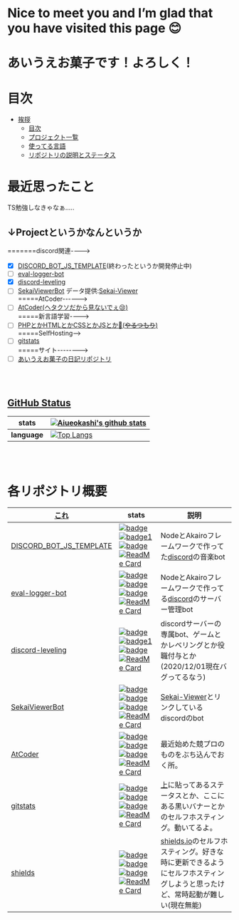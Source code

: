 # Nice to meet you and I’m glad that you have visited this page 😊
# あいうえお菓子です！よろしく！
# 目次
   * [挨拶](#あいうえお菓子です！よろしく！)
      * [目次](#目次)
      * [プロジェクト一覧](#↓Projectというかなんというか)
      * [使ってる言語](#使用してる言語)
      * [リポジトリの説明とステータス](#各リポジトリ概要)

# 最近思ったこと
TS勉強しなきゃなぁ.....
## ↓Projectというかなんというか
=======discord関連----><br>
- [x] [DISCORD_BOT_JS_TEMPLATE](https://github.com/Aiueokashi/DISCORD_BOT_JS_TEMPLATE)(終わったというか開発停止中)
- [ ] [eval-logger-bot](https://github.com/Aiueokashi/eval-logger-bot)
- [x] [discord-leveling](https://github.com/Aiueokashi/discord-leveling)
- [ ] [SekaiViewerBot](https://github.com/Aiueokashi/Sekai-Viewer-Bot) データ提供:[Sekai-Viewer](https://github.com/Sekai-World/sekai-viewer)<br>
=====AtCoder------><br>
- [ ] [AtCoder(ヘタクソだから見ないでぇ:cry:)](https://github.com/Aiueokashi/AtCoder)<br>
=====新言語学習----><br>
- [ ] [PHPとかHTMLとかCSSとかJSとか:thinking:(~~やるつもり~~)](https://github.com/Aiueokashi/testHTML)<br>
=====SelfHosting--><br>
- [ ] [gitstats](https://github.com/Aiueokashi/githubStats)<br>
=====サイト--------><br>
- [ ] [あいうえお菓子の日記](https://aiueokashi.github.io/Blog_Post/)[リポジトリ](https://github.com/Aiueokashi/Blog_Post)

<br><br>
## [GitHub Status](https://github.com/Aiueokashi/githubStats)
|stats|[![Aiueokashi's github stats](https://aiueokashi.vercel.app/api?username=Aiueokashi&count_private=true&show_icons=true&icon_color=79ff97&bg_color=3,000000,c0c0c0&title_color=ff00ff&text_color=00ff00&custom_title=あいうえお菓子のすてーたす)](https://github.com/Aiueokashi/githubStats)|
|---|---|
|**language**|[![Top Langs](https://aiueokashi.vercel.app/api/top-langs/?username=Aiueokashi&text_color=79ff97&bg_color=30,000000,808080&title_color=00ff00&custom_title=使ってることば↓)](https://github.com/Aiueokashi/githubStats)|
<br><br>
# 各リポジトリ概要
|[これ](https://github.com/Aiueokashi/Aiueokashi/blob/main/README.md#projectというかなんというか)|stats|説明|
|---|---|---|
|[DISCORD_BOT_JS_TEMPLATE](https://github.com/Aiueokashi/DISCORD_BOT_JS_TEMPLATE)|[![badge](https://img.shields.io/github/repo-size/Aiueokashi/DISCORD_BOT_JS_TEMPLATE?color=ff00ff&label=size%3A)](https://github.com/Aiueokashi/DISCORD_BOT_JS_TEMPLATE)[![badge1](https://img.shields.io/github/license/Aiueokashi/DISCORD_BOT_JS_TEMPLATE?color=ff00ff&label=license%3A)](https://github.com/Aiueokashi/DISCORD_BOT_JS_TEMPLATE)[![badge](https://img.shields.io/tokei/lines/github/Aiueokashi/DISCORD_BOT_JS_TEMPLATE?color=ff00ff&label=%E3%82%B3%E3%83%BC%E3%83%89%E8%A1%8C%E6%95%B0)](https://github.com/Aiueokashi/DISCORD_BOT_JS_TEMPLATE)[![ReadMe Card](https://aiueokashi.vercel.app/api/pin/?username=Aiueokashi&repo=DISCORD_BOT_JS_TEMPLATE&icon_color=79ff97&show_owner=true&text_color=79ff97&bg_color=30,000000,808080&title_color=00ff00)](https://github.com/Aiueokashi/DISCORD_BOT_JS_TEMPLATE)|NodeとAkairoフレームワークで作ってた[discord](https://discord.com)の音楽bot|
|[eval-logger-bot](https://github.com/Aiueokashi/eval-logger-bot)|[![badge](https://img.shields.io/github/repo-size/Aiueokashi/eval-logger-bot?color=ff00ff&label=size%3A)](https://github.com/Aiueokashi/eval-logger-bot)[![badge](https://img.shields.io/github/license/Aiueokashi/eval-logger-bot?color=ff00ff&label=license%3A)](https://github.com/Aiueokashi/eval-logger-bot)[![badge](https://img.shields.io/tokei/lines/github/Aiueokashi/eval-logger-bot?color=ff00ff&label=%E3%82%B3%E3%83%BC%E3%83%89%E8%A1%8C%E6%95%B0)](https://github.com/Aiueokashi/eval-logger-bot)[![ReadMe Card](https://aiueokashi.vercel.app/api/pin/?username=Aiueokashi&repo=eval-logger-bot&icon_color=79ff97&show_owner=true&text_color=79ff97&bg_color=30,000000,808080&title_color=00ff00)](https://github.com/Aiueokashi/eval-logger-bot)|NodeとAkairoフレームワークで作ってる[discord](https://discord.com)のサーバー管理bot|
|[discord-leveling](https://github.com/Aiueokashi/discord-leveling)|[![badge](https://img.shields.io/github/repo-size/Aiueokashi/discord-leveling?color=ff00ff&label=size%3A)](https://github.com/Aiueokashi/discord-leveling)[![badge1](https://img.shields.io/github/license/Aiueokashi/discord-leveling?color=ff00ff&label=license%3A)](https://github.com/Aiueokashi/discord-leveling)[![badge](https://img.shields.io/tokei/lines/github/Aiueokashi/discord-leveling?color=ff00ff&label=%E3%82%B3%E3%83%BC%E3%83%89%E8%A1%8C%E6%95%B0)](https://github.com/Aiueokashi/discord-leveling)[![ReadMe Card](https://aiueokashi.vercel.app/api/pin/?username=Aiueokashi&repo=discord-leveling&icon_color=79ff97&show_owner=true&text_color=79ff97&bg_color=30,000000,808080&title_color=00ff00)](https://github.com/Aiueokashi/discord-leveling)|discordサーバーの専属bot、ゲームとかレベリングとか役職付与とか(2020/12/01現在バグってるなう)|
|[SekaiViewerBot](https://github.com/Aiueokashi/Sekai-Viewer-Bot)|[![badge](https://img.shields.io/github/repo-size/Aiueokashi/Sekai-Viewer-Bot?color=ff00ff&label=size%3A)](https://github.com/Aiueokashi/Sekai-Viewer-Bot)[![badge](https://img.shields.io/github/license/Aiueokashi/Sekai-Viewer-Bot?color=ff00ff&label=license%3A)](https://github.com/Aiueokashi/Sekai-Viewer-Bot)[![badge](https://img.shields.io/tokei/lines/github/Aiueokashi/Sekai-Viewer-Bot?color=ff00ff&label=%E3%82%B3%E3%83%BC%E3%83%89%E8%A1%8C%E6%95%B0)](https://github.com/Aiueokashi/Sekai-Viewer-Bot)[![ReadMe Card](https://aiueokashi.vercel.app/api/pin/?username=Aiueokashi&repo=Sekai-Viewer-Bot&icon_color=79ff97&show_owner=true&text_color=79ff97&bg_color=30,000000,808080&title_color=00ff00)](https://github.com/Aiueokashi/Sekai-Viewer-Bot)|[Sekai-Viewer](https://github.com/Sekai-World/sekai-viewer)とリンクしているdiscordのbot|
|[AtCoder](https://github.com/Aiueokashi/AtCoder)|[![badge](https://img.shields.io/github/repo-size/Aiueokashi/AtCoder?color=ff00ff&label=size%3A)](https://github.com/Aiueokashi/AtCoder)[![badge](https://img.shields.io/github/license/Aiueokashi/AtCoder?color=ff00ff&label=license%3A)](https://github.com/Aiueokashi/AtCoder)[![badge](https://img.shields.io/tokei/lines/github/Aiueokashi/AtCoder?color=ff00ff&label=%E3%82%B3%E3%83%BC%E3%83%89%E8%A1%8C%E6%95%B0)](https://github.com/Aiueokashi/AtCoder)[![ReadMe Card](https://aiueokashi.vercel.app/api/pin/?username=Aiueokashi&repo=AtCoder&icon_color=79ff97&show_owner=true&text_color=79ff97&bg_color=30,000000,808080&title_color=00ff00)](https://github.com/Aiueokashi/AtCoder)|最近始めた競プロのものをぶち込んでおく所。|
|[gitstats](https://github.com/Aiueokashi/githubStats)|[![badge](https://img.shields.io/github/repo-size/Aiueokashi/githubStats?color=ff00ff&label=size%3A)](https://github.com/Aiueokashi/githubStats)[![badge](https://img.shields.io/github/license/Aiueokashi/githubStats?color=ff00ff&label=license%3A)](https://github.com/Aiueokashi/githubStats)[![badge](https://img.shields.io/tokei/lines/github/Aiueokashi/githubStats?color=ff00ff&label=%E3%82%B3%E3%83%BC%E3%83%89%E8%A1%8C%E6%95%B0)](https://github.com/Aiueokashi/githubStats)[![ReadMe Card](https://aiueokashi.vercel.app/api/pin/?username=Aiueokashi&repo=githubStats&icon_color=79ff97&show_owner=true&text_color=79ff97&bg_color=30,000000,808080&title_color=00ff00)](https://github.com/Aiueokashi/githubStats)|[上](https://github.com/Aiueokashi/Aiueokashi/blob/main/README.md#github-status)に貼ってあるステータスとか、ここにある黒いバナーとかのセルフホスティング。動いてるよ。|
|[shields](https://github.com/Aiueokashi/githubStats)|[![badge](https://img.shields.io/github/repo-size/Aiueokashi/shields?color=ff00ff&label=size%3A)](https://github.com/Aiueokashi/shields)[![badge](https://img.shields.io/github/license/Aiueokashi/shields?color=ff00ff&label=license%3A)](https://github.com/Aiueokashi/shields)[![badge](https://img.shields.io/tokei/lines/github/Aiueokashi/shields?color=ff00ff&label=%E3%82%B3%E3%83%BC%E3%83%89%E8%A1%8C%E6%95%B0)](https://github.com/Aiueokashi/shields)[![ReadMe Card](https://aiueokashi.vercel.app/api/pin/?username=Aiueokashi&repo=shields&icon_color=79ff97&show_owner=true&text_color=79ff97&bg_color=30,000000,808080&title_color=00ff00)](https://github.com/Aiueokashi/shields)|[shields.io](https://shields.io)のセルフホスティング。好きな時に更新できるようにセルフホスティングしようと思ったけど、常時起動が難しい(現在無能)|
